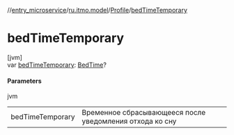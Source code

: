 //[entry_microservice](../../../index.md)/[ru.itmo.model](../index.md)/[Profile](index.md)/[bedTimeTemporary](bed-time-temporary.md)

# bedTimeTemporary

[jvm]\
var [bedTimeTemporary](bed-time-temporary.md): [BedTime](../-bed-time/index.md)?

#### Parameters

jvm

| | |
|---|---|
| bedTimeTemporary | Временное сбрасывающееся после уведомления отхода ко сну |